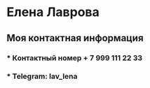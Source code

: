 # Елена Лаврова
## **Моя контактная информация**
### * Контактный номер + 7 999 111 22 33
### * Telegram: lav_lena

